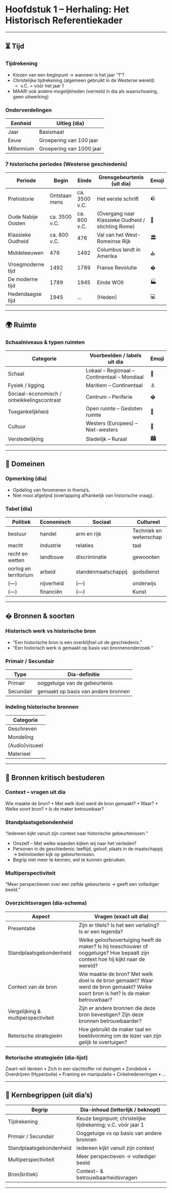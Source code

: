 
# Hoofdstuk 1 – Herhaling: Het Historisch Referentiekader

---

## ⏳ Tijd
### Tijdrekening
* Kiezen van een beginpunt → wanneer is het jaar “1”?  
* Christelijke tijdrekening (algemeen gebruikt in de Westerse wereld)  
	* v.C. = vóór het jaar 1  
* MAAR! ook andere mogelijkheden (vermeld in dia als waarschuwing, geen uitwerking)

### Onderverdelingen
| Eenheid | Uitleg (dia) |
|---------|--------------|
| Jaar | Basismaat |
| Eeuw | Groepering van 100 jaar |
| Millennium | Groepering van 1000 jaar |

### 7 historische periodes (Westerse geschiedenis)
| Periode | Begin | Einde | Grensgebeurtenis (uit dia) | Emoji |
|---------|-------|-------|----------------------------|-------|
| Prehistorie | Ontstaan mens | ca. 3500 v.C. | Het eerste schrift | 🪨 |
| Oude Nabije Oosten | ca. 3500 v.C. | ca. 800 v.C. | (Overgang naar Klassieke Oudheid / stichting Rome) | 🏺 |
| Klassieke Oudheid | ca. 800 v.C. | 476 | Val van het West-Romeinse Rijk | 🏛️ |
| Middeleeuwen | 476 | 1492 | Columbus landt in Amerika | ⛪ |
| Vroegmoderne tijd | 1492 | 1789 | Franse Revolutie | �️ |
| De moderne tijd | 1789 | 1945 | Einde WOII | 🏭 |
| Hedendaagse tijd | 1945 | … | (Heden) | 💻 |

---

## 🌍 Ruimte
### Schaalniveaus & typen ruimten
| Categorie | Voorbeelden / labels uit dia | Emoji |
|-----------|------------------------------|-------|
| Schaal | Lokaal – Regionaal – Continentaal – Mondiaal | 🧭 |
| Fysiek / ligging | Maritiem – Continentaal | ⚓ |
| Sociaal-economisch / ontwikkelingscontrast | Centrum – Periferie | � |
| Toegankelijkheid | Open ruimte – Gesloten ruimte | 🚪 |
| Cultuur | Westers (Europees) – Niet-westers | 🧿 |
| Verstedelijking | Stedelijk – Ruraal | 🏙️ |

---

## 🧩 Domeinen
### Opmerking (dia)
* Opdeling van fenomenen in thema’s.  
* Niet mooi afgelijnd (overlapping afhankelijk van historische vraag).

### Tabel (dia)
| Politiek | Economisch | Sociaal | Cultureel |
|----------|-----------|---------|-----------|
| bestuur | handel | arm en rijk | Techniek en wetenschap |
| macht | industrie | relaties | taal |
| recht en wetten | landbouw | discriminatie | gewoonten |
| oorlog en territorium | arbeid | standenmaatschappij | godsdienst |
| (—) | nijverheid | (—) | onderwijs |
| (—) | financiën | (—) | Kunst |

---

## � Bronnen & soorten
### Historisch werk vs historische bron
* “Een historische bron is een overblijfsel uit de geschiedenis.”  
* “Een historisch werk is gemaakt op basis van bronnenonderzoek.”

### Primair / Secundair
| Type | Dia-definitie |
|------|---------------|
| Primair | ooggetuige van de gebeurtenis |
| Secundair | gemaakt op basis van andere bronnen |

### Indeling historische bronnen
| Categorie |
|-----------|
| Geschreven |
| Mondeling |
| (Audio)visueel |
| Materieel |

---
## 🔎 Bronnen kritisch bestuderen
### Context – vragen uit dia
Wie maakte de bron? • Met welk doel werd de bron gemaakt? • Waar? • Welke soort bron? • Is de maker betrouwbaar?

### Standplaatsgebondenheid
“Iedereen kijkt vanuit zijn context naar historische gebeurtenissen.”  
* Onszelf – Met welke waarden kijken wij naar het verleden?  
* Personen in de geschiedenis: leeftijd, geloof, plaats in de maatschappij → beïnvloeden kijk op gebeurtenissen.  
* Begrip niet meer te kennen, wel te kunnen gebruiken.

### Multiperspectiviteit
“Meer perspectieven over een zelfde gebeurtenis → geeft een vollediger beeld.”

### Overzichtsvragen (dia-schema)
| Aspect | Vragen (exact uit dia) |
|--------|------------------------|
| Presentatie | Zijn er titels? Is het een vertaling? Is er een legenda? |
| Standplaatsgebondenheid | Welke geloofsovertuiging heeft de maker? Is hij toeschouwer of ooggetuige? Hoe bepaalt zijn context hoe hij kijkt naar de wereld? |
| Context van de bron | Wie maakte de bron? Met welk doel is de bron gemaakt? Waar werd de bron gemaakt? Welke soort bron is het? Is de maker betrouwbaar? |
| Vergelijking & multiperspectiviteit | Zijn er andere bronnen die deze bron bevestigen? Zijn deze bronnen betrouwbaarder? |
| Retorische strategieën | Hoe gebruikt de maker taal en beeldvorming om de lezer van zijn gelijk te overtuigen? |

### Retorische strategieën (dia-lijst)
Zwart-wit denken • Zich in een slachtoffer rol dwingen • Zondebok • Overdrijven (Hyperbolie) • Framing en manipulatie • Cirkelredeneringen • …

---
## 🧠 Kernbegrippen (uit dia’s)
| Begrip | Dia-inhoud (letterlijk / beknopt) |
|--------|----------------------------------|
| Tijdrekening | Keuze beginpunt; christelijke tijdrekening; v.C. vóór jaar 1 |
| Primair / Secundair | Ooggetuige vs op basis van andere bronnen |
| Standplaatsgebondenheid | Iedereen kijkt vanuit zijn context |
| Multiperspectiviteit | Meer perspectieven → vollediger beeld |
| Bron(kritiek) | Context- & betrouwbaarheidsvragen |

---
